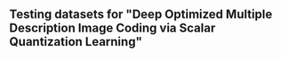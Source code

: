 ## Testing datasets for "Deep Optimized Multiple Description Image Coding via Scalar Quantization Learning"
